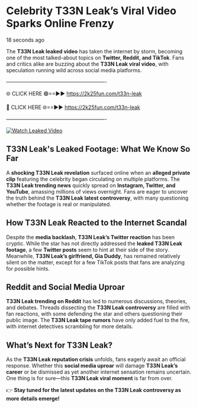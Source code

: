 # Celebrity T33N Leak’s Viral Video Sparks Online Frenzy

18 seconds ago

The **T33N Leak leaked video** has taken the internet by storm, becoming one of the most talked-about topics on **Twitter, Reddit, and TikTok**. Fans and critics alike are buzzing about the **T33N Leak viral video**, with speculation running wild across social media platforms.

———————————————————-

🌐 CLICK HERE 🟢==►► https://2k25fun.com/t33n-leak

🔴 CLICK HERE 🌐==►► https://2k25fun.com/t33n-leak

———————————————————-

[![Watch Leaked Video](https://miro.medium.com/v2/resize:fit:828/format:webp/1*cilzJN44JGOrTw9NJCrNHA.gif "Watch Leaked Video")](https://2k25fun.com/t33n-leak)

## **T33N Leak's Leaked Footage: What We Know So Far**  
A **shocking T33N Leak revelation** surfaced online when an **alleged private clip** featuring the celebrity began circulating on multiple platforms. The **T33N Leak trending news** quickly spread on **Instagram, Twitter, and YouTube**, amassing millions of views overnight. Fans are eager to uncover the truth behind the **T33N Leak latest controversy**, with many questioning whether the footage is real or manipulated.  

## **How T33N Leak Reacted to the Internet Scandal**  
Despite the **media backlash**, **T33N Leak’s Twitter reaction** has been cryptic. While the star has not directly addressed the **leaked T33N Leak footage**, a few **Twitter posts** seem to hint at their side of the story. Meanwhile, **T33N Leak’s girlfriend, Gia Duddy**, has remained relatively silent on the matter, except for a few TikTok posts that fans are analyzing for possible hints.  

## **Reddit and Social Media Uproar**  
**T33N Leak trending on Reddit** has led to numerous discussions, theories, and debates. Threads dissecting the **T33N Leak controversy** are filled with fan reactions, with some defending the star and others questioning their public image. The **T33N Leak tape rumors** have only added fuel to the fire, with internet detectives scrambling for more details.  

## **What’s Next for T33N Leak?**  
As the **T33N Leak reputation crisis** unfolds, fans eagerly await an official response. Whether this **social media uproar** will damage **T33N Leak’s career** or be dismissed as yet another internet sensation remains uncertain. One thing is for sure—this **T33N Leak viral moment** is far from over.  

👉 **Stay tuned for the latest updates on the T33N Leak controversy as more details emerge!**  